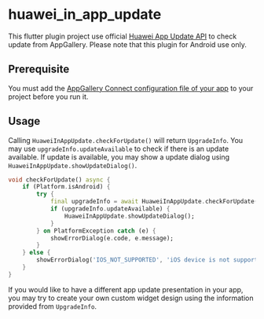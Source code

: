 # huawei_in_app_update

This flutter plugin project use official [Huawei App Update API](https://developer.huawei.com/consumer/en/doc/development/AppGallery-connect-Guides/appgallerykit-app-update) to check update from AppGallery. Please note that this plugin for Android use only.

## Prerequisite
You must add the [AppGallery Connect configuration file of your app](https://developer.huawei.com/consumer/en/doc/development/AppGallery-connect-Guides/appgallerykit-preparation#addconfig) to your project before you run it.


## Usage

Calling `HuaweiInAppUpdate.checkForUpdate()` will return `UpgradeInfo`. You may use `upgradeInfo.updateAvailable` to check if there is an update available. If update is available, you may show a update dialog using `HuaweiInAppUpdate.showUpdateDialog()`.

```dart
void checkForUpdate() async {
    if (Platform.isAndroid) {
        try {
            final upgradeInfo = await HuaweiInAppUpdate.checkForUpdate();
            if (upgradeInfo.updateAvailable) {
                HuaweiInAppUpdate.showUpdateDialog();
            }
        } on PlatformException catch (e) {
            showErrorDialog(e.code, e.message);
        }
    } else {
        showErrorDialog('IOS_NOT_SUPPORTED', 'iOS device is not supported');
    }
}

```

If you would like to have a different app update presentation in your app, you may try to create your own custom widget design using the information provided from `UpgradeInfo`.

